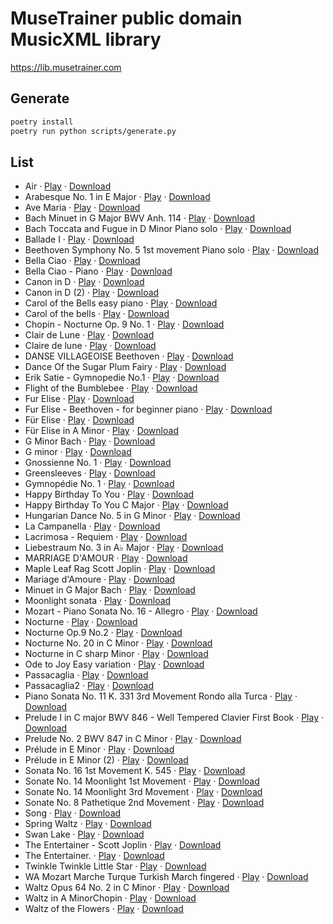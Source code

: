 
# MuseTrainer public domain MusicXML library


https://lib.musetrainer.com


## Generate

```sh
poetry install
poetry run python scripts/generate.py
```

## List


- Air &middot; [Play](https://musetrainer.com/#/play?file=https%3A//lib.musetrainer.com/scores/J._S._Bach_-_Air_on_the_G_String_Piano_arrangement.mxl) &middot; [Download](https://lib.musetrainer.com/scores/J._S._Bach_-_Air_on_the_G_String_Piano_arrangement.mxl)
- Arabesque No. 1 in E Major &middot; [Play](https://musetrainer.com/#/play?file=https%3A//lib.musetrainer.com/scores/Arabesque_L._66_No._1_in_E_Major.mxl) &middot; [Download](https://lib.musetrainer.com/scores/Arabesque_L._66_No._1_in_E_Major.mxl)
- Ave Maria &middot; [Play](https://musetrainer.com/#/play?file=https%3A//lib.musetrainer.com/scores/Ave_Maria_D839_-_Schubert_-_Solo_Piano_Arrg..mxl) &middot; [Download](https://lib.musetrainer.com/scores/Ave_Maria_D839_-_Schubert_-_Solo_Piano_Arrg..mxl)
- Bach Minuet in G Major BWV Anh. 114 &middot; [Play](https://musetrainer.com/#/play?file=https%3A//lib.musetrainer.com/scores/Bach_Minuet_in_G_Major_BWV_Anh._114.mxl) &middot; [Download](https://lib.musetrainer.com/scores/Bach_Minuet_in_G_Major_BWV_Anh._114.mxl)
- Bach Toccata and Fugue in D Minor Piano solo &middot; [Play](https://musetrainer.com/#/play?file=https%3A//lib.musetrainer.com/scores/Bach_Toccata_and_Fugue_in_D_Minor_Piano_solo.mxl) &middot; [Download](https://lib.musetrainer.com/scores/Bach_Toccata_and_Fugue_in_D_Minor_Piano_solo.mxl)
- Ballade I &middot; [Play](https://musetrainer.com/#/play?file=https%3A//lib.musetrainer.com/scores/Chopin_-_Ballade_no._1_in_G_minor_Op._23.mxl) &middot; [Download](https://lib.musetrainer.com/scores/Chopin_-_Ballade_no._1_in_G_minor_Op._23.mxl)
- Beethoven Symphony No. 5 1st movement Piano solo &middot; [Play](https://musetrainer.com/#/play?file=https%3A//lib.musetrainer.com/scores/Beethoven_Symphony_No._5_1st_movement_Piano_solo.mxl) &middot; [Download](https://lib.musetrainer.com/scores/Beethoven_Symphony_No._5_1st_movement_Piano_solo.mxl)
- Bella Ciao &middot; [Play](https://musetrainer.com/#/play?file=https%3A//lib.musetrainer.com/scores/Bella_Ciao_-_La_Casa_de_Papel.mxl) &middot; [Download](https://lib.musetrainer.com/scores/Bella_Ciao_-_La_Casa_de_Papel.mxl)
- Bella Ciao - Piano &middot; [Play](https://musetrainer.com/#/play?file=https%3A//lib.musetrainer.com/scores/Bella_Ciao.mxl) &middot; [Download](https://lib.musetrainer.com/scores/Bella_Ciao.mxl)
- Canon in D &middot; [Play](https://musetrainer.com/#/play?file=https%3A//lib.musetrainer.com/scores/Canon_in_D.mxl) &middot; [Download](https://lib.musetrainer.com/scores/Canon_in_D.mxl)
- Canon in D (2) &middot; [Play](https://musetrainer.com/#/play?file=https%3A//lib.musetrainer.com/scores/Canon_in_D_easy.mxl) &middot; [Download](https://lib.musetrainer.com/scores/Canon_in_D_easy.mxl)
- Carol of the Bells easy piano &middot; [Play](https://musetrainer.com/#/play?file=https%3A//lib.musetrainer.com/scores/Carol_of_the_Bells_easy_piano.mxl) &middot; [Download](https://lib.musetrainer.com/scores/Carol_of_the_Bells_easy_piano.mxl)
- Carol of the bells &middot; [Play](https://musetrainer.com/#/play?file=https%3A//lib.musetrainer.com/scores/Carol_of_the_Bells.mxl) &middot; [Download](https://lib.musetrainer.com/scores/Carol_of_the_Bells.mxl)
- Chopin - Nocturne Op. 9 No. 1 &middot; [Play](https://musetrainer.com/#/play?file=https%3A//lib.musetrainer.com/scores/Chopin_-_Nocturne_Op._9_No._1.mxl) &middot; [Download](https://lib.musetrainer.com/scores/Chopin_-_Nocturne_Op._9_No._1.mxl)
- Clair de Lune &middot; [Play](https://musetrainer.com/#/play?file=https%3A//lib.musetrainer.com/scores/Clair_de_Lune__Debussy.mxl) &middot; [Download](https://lib.musetrainer.com/scores/Clair_de_Lune__Debussy.mxl)
- Claire de lune &middot; [Play](https://musetrainer.com/#/play?file=https%3A//lib.musetrainer.com/scores/Clair_de_lune_-_Claude_Debussy.mxl) &middot; [Download](https://lib.musetrainer.com/scores/Clair_de_lune_-_Claude_Debussy.mxl)
- DANSE VILLAGEOISE Beethoven &middot; [Play](https://musetrainer.com/#/play?file=https%3A//lib.musetrainer.com/scores/DANSE_VILLAGEOISE_Beethoven.mxl) &middot; [Download](https://lib.musetrainer.com/scores/DANSE_VILLAGEOISE_Beethoven.mxl)
- Dance Of the Sugar Plum Fairy &middot; [Play](https://musetrainer.com/#/play?file=https%3A//lib.musetrainer.com/scores/Dance_of_the_sugar_plum_fairy.mxl) &middot; [Download](https://lib.musetrainer.com/scores/Dance_of_the_sugar_plum_fairy.mxl)
- Erik Satie - Gymnopedie No.1 &middot; [Play](https://musetrainer.com/#/play?file=https%3A//lib.musetrainer.com/scores/Erik_Satie_-_Gymnopedie_No.1.mxl) &middot; [Download](https://lib.musetrainer.com/scores/Erik_Satie_-_Gymnopedie_No.1.mxl)
- Flight of the Bumblebee &middot; [Play](https://musetrainer.com/#/play?file=https%3A//lib.musetrainer.com/scores/Flight_of_the_Bumblebee.mxl) &middot; [Download](https://lib.musetrainer.com/scores/Flight_of_the_Bumblebee.mxl)
- Fur Elise &middot; [Play](https://musetrainer.com/#/play?file=https%3A//lib.musetrainer.com/scores/Fur_Elise_Easy_Piano.mxl) &middot; [Download](https://lib.musetrainer.com/scores/Fur_Elise_Easy_Piano.mxl)
- Fur Elise - Beethoven - for beginner piano &middot; [Play](https://musetrainer.com/#/play?file=https%3A//lib.musetrainer.com/scores/Fur_Elise_-_Beethoven_-_for_beginner_piano.mxl) &middot; [Download](https://lib.musetrainer.com/scores/Fur_Elise_-_Beethoven_-_for_beginner_piano.mxl)
- Für Elise &middot; [Play](https://musetrainer.com/#/play?file=https%3A//lib.musetrainer.com/scores/Fur_Elise_fingered.mxl) &middot; [Download](https://lib.musetrainer.com/scores/Fur_Elise_fingered.mxl)
- Für Elise in A Minor &middot; [Play](https://musetrainer.com/#/play?file=https%3A//lib.musetrainer.com/scores/Fur_Elise.mxl) &middot; [Download](https://lib.musetrainer.com/scores/Fur_Elise.mxl)
- G Minor Bach &middot; [Play](https://musetrainer.com/#/play?file=https%3A//lib.musetrainer.com/scores/G_Minor_Bach_Original.mxl) &middot; [Download](https://lib.musetrainer.com/scores/G_Minor_Bach_Original.mxl)
- G minor  &middot; [Play](https://musetrainer.com/#/play?file=https%3A//lib.musetrainer.com/scores/G_Minor_Bach.mxl) &middot; [Download](https://lib.musetrainer.com/scores/G_Minor_Bach.mxl)
- Gnossienne No. 1 &middot; [Play](https://musetrainer.com/#/play?file=https%3A//lib.musetrainer.com/scores/Gnossienne_No._1.mxl) &middot; [Download](https://lib.musetrainer.com/scores/Gnossienne_No._1.mxl)
- Greensleeves &middot; [Play](https://musetrainer.com/#/play?file=https%3A//lib.musetrainer.com/scores/Greensleeves_for_Piano_easy_and_beautiful.mxl) &middot; [Download](https://lib.musetrainer.com/scores/Greensleeves_for_Piano_easy_and_beautiful.mxl)
- Gymnopédie No. 1 &middot; [Play](https://musetrainer.com/#/play?file=https%3A//lib.musetrainer.com/scores/Gymnopdie_No._1__Satie.mxl) &middot; [Download](https://lib.musetrainer.com/scores/Gymnopdie_No._1__Satie.mxl)
- Happy Birthday To You &middot; [Play](https://musetrainer.com/#/play?file=https%3A//lib.musetrainer.com/scores/Happy_Birthday_To_You_Piano.mxl) &middot; [Download](https://lib.musetrainer.com/scores/Happy_Birthday_To_You_Piano.mxl)
- Happy Birthday To You C Major &middot; [Play](https://musetrainer.com/#/play?file=https%3A//lib.musetrainer.com/scores/Happy_Birthday_To_You_C_Major.mxl) &middot; [Download](https://lib.musetrainer.com/scores/Happy_Birthday_To_You_C_Major.mxl)
- Hungarian Dance No. 5 in G Minor &middot; [Play](https://musetrainer.com/#/play?file=https%3A//lib.musetrainer.com/scores/Hungarian_Dance_No_5_in_G_Minor.mxl) &middot; [Download](https://lib.musetrainer.com/scores/Hungarian_Dance_No_5_in_G_Minor.mxl)
- La Campanella &middot; [Play](https://musetrainer.com/#/play?file=https%3A//lib.musetrainer.com/scores/La_Campanella_-_Grandes_Etudes_de_Paganini_No._3_-_Franz_Liszt.mxl) &middot; [Download](https://lib.musetrainer.com/scores/La_Campanella_-_Grandes_Etudes_de_Paganini_No._3_-_Franz_Liszt.mxl)
- Lacrimosa - Requiem &middot; [Play](https://musetrainer.com/#/play?file=https%3A//lib.musetrainer.com/scores/Lacrimosa_-_Requiem.mxl) &middot; [Download](https://lib.musetrainer.com/scores/Lacrimosa_-_Requiem.mxl)
- Liebestraum No. 3 in A♭ Major &middot; [Play](https://musetrainer.com/#/play?file=https%3A//lib.musetrainer.com/scores/Liebestraum_No._3_in_A_Major.mxl) &middot; [Download](https://lib.musetrainer.com/scores/Liebestraum_No._3_in_A_Major.mxl)
- MARRIAGE D'AMOUR &middot; [Play](https://musetrainer.com/#/play?file=https%3A//lib.musetrainer.com/scores/Chopin_-_Spring_Waltz.mxl) &middot; [Download](https://lib.musetrainer.com/scores/Chopin_-_Spring_Waltz.mxl)
- Maple Leaf Rag Scott Joplin &middot; [Play](https://musetrainer.com/#/play?file=https%3A//lib.musetrainer.com/scores/Maple_Leaf_Rag_Scott_Joplin.mxl) &middot; [Download](https://lib.musetrainer.com/scores/Maple_Leaf_Rag_Scott_Joplin.mxl)
- Mariage d'Amoure &middot; [Play](https://musetrainer.com/#/play?file=https%3A//lib.musetrainer.com/scores/Mariage_dAmour.mxl) &middot; [Download](https://lib.musetrainer.com/scores/Mariage_dAmour.mxl)
- Minuet in G Major Bach &middot; [Play](https://musetrainer.com/#/play?file=https%3A//lib.musetrainer.com/scores/Minuet_in_G_Major_Bach.mxl) &middot; [Download](https://lib.musetrainer.com/scores/Minuet_in_G_Major_Bach.mxl)
- Moonlight sonata &middot; [Play](https://musetrainer.com/#/play?file=https%3A//lib.musetrainer.com/scores/moonlight_sonata_3rd_movement.mxl) &middot; [Download](https://lib.musetrainer.com/scores/moonlight_sonata_3rd_movement.mxl)
- Mozart - Piano Sonata No. 16 - Allegro &middot; [Play](https://musetrainer.com/#/play?file=https%3A//lib.musetrainer.com/scores/Mozart_-_Piano_Sonata_No._16_-_Allegro.mxl) &middot; [Download](https://lib.musetrainer.com/scores/Mozart_-_Piano_Sonata_No._16_-_Allegro.mxl)
- Nocturne &middot; [Play](https://musetrainer.com/#/play?file=https%3A//lib.musetrainer.com/scores/Nocturne_in_E-flat_Major_Op._9_No._2_Easy.mxl) &middot; [Download](https://lib.musetrainer.com/scores/Nocturne_in_E-flat_Major_Op._9_No._2_Easy.mxl)
- Nocturne  Op.9  No.2 &middot; [Play](https://musetrainer.com/#/play?file=https%3A//lib.musetrainer.com/scores/Chopin_-_Nocturne_Op_9_No_2_E_Flat_Major.mxl) &middot; [Download](https://lib.musetrainer.com/scores/Chopin_-_Nocturne_Op_9_No_2_E_Flat_Major.mxl)
- Nocturne No. 20 in C Minor &middot; [Play](https://musetrainer.com/#/play?file=https%3A//lib.musetrainer.com/scores/Nocturne_No._20_in_C_Minor.mxl) &middot; [Download](https://lib.musetrainer.com/scores/Nocturne_No._20_in_C_Minor.mxl)
- Nocturne in C sharp Minor &middot; [Play](https://musetrainer.com/#/play?file=https%3A//lib.musetrainer.com/scores/Nocturne_in_C_sharp_Minor.mxl) &middot; [Download](https://lib.musetrainer.com/scores/Nocturne_in_C_sharp_Minor.mxl)
- Ode to Joy Easy variation &middot; [Play](https://musetrainer.com/#/play?file=https%3A//lib.musetrainer.com/scores/Ode_to_Joy_Easy_variation.mxl) &middot; [Download](https://lib.musetrainer.com/scores/Ode_to_Joy_Easy_variation.mxl)
- Passacaglia &middot; [Play](https://musetrainer.com/#/play?file=https%3A//lib.musetrainer.com/scores/Passacaglia.mxl) &middot; [Download](https://lib.musetrainer.com/scores/Passacaglia.mxl)
- Passacaglia2 &middot; [Play](https://musetrainer.com/#/play?file=https%3A//lib.musetrainer.com/scores/Passacaglia2.mxl) &middot; [Download](https://lib.musetrainer.com/scores/Passacaglia2.mxl)
- Piano Sonata No. 11 K. 331 3rd Movement Rondo alla Turca &middot; [Play](https://musetrainer.com/#/play?file=https%3A//lib.musetrainer.com/scores/Piano_Sonata_No._11_K._331_3rd_Movement_Rondo_alla_Turca.mxl) &middot; [Download](https://lib.musetrainer.com/scores/Piano_Sonata_No._11_K._331_3rd_Movement_Rondo_alla_Turca.mxl)
- Prelude I in C major BWV 846 - Well Tempered Clavier First Book &middot; [Play](https://musetrainer.com/#/play?file=https%3A//lib.musetrainer.com/scores/Prelude_I_in_C_major_BWV_846_-_Well_Tempered_Clavier_First_Book.mxl) &middot; [Download](https://lib.musetrainer.com/scores/Prelude_I_in_C_major_BWV_846_-_Well_Tempered_Clavier_First_Book.mxl)
- Prelude No. 2 BWV 847 in C Minor &middot; [Play](https://musetrainer.com/#/play?file=https%3A//lib.musetrainer.com/scores/Prelude_No._2_BWV_847_in_C_Minor.mxl) &middot; [Download](https://lib.musetrainer.com/scores/Prelude_No._2_BWV_847_in_C_Minor.mxl)
- Prélude in E Minor &middot; [Play](https://musetrainer.com/#/play?file=https%3A//lib.musetrainer.com/scores/Prlude_Opus_28_No._4_in_E_Minor__Chopin.mxl) &middot; [Download](https://lib.musetrainer.com/scores/Prlude_Opus_28_No._4_in_E_Minor__Chopin.mxl)
- Prélude in E Minor (2) &middot; [Play](https://musetrainer.com/#/play?file=https%3A//lib.musetrainer.com/scores/Prlude_No._4_in_E_Minor_Op._28_-_Frdric_Chopin.mxl) &middot; [Download](https://lib.musetrainer.com/scores/Prlude_No._4_in_E_Minor_Op._28_-_Frdric_Chopin.mxl)
- Sonata No. 16 1st Movement K. 545 &middot; [Play](https://musetrainer.com/#/play?file=https%3A//lib.musetrainer.com/scores/Sonata_No._16_1st_Movement_K._545.mxl) &middot; [Download](https://lib.musetrainer.com/scores/Sonata_No._16_1st_Movement_K._545.mxl)
- Sonate No. 14 Moonlight 1st Movement &middot; [Play](https://musetrainer.com/#/play?file=https%3A//lib.musetrainer.com/scores/Sonate_No._14_Moonlight_1st_Movement.mxl) &middot; [Download](https://lib.musetrainer.com/scores/Sonate_No._14_Moonlight_1st_Movement.mxl)
- Sonate No. 14 Moonlight 3rd Movement &middot; [Play](https://musetrainer.com/#/play?file=https%3A//lib.musetrainer.com/scores/Sonate_No._14_Moonlight_3rd_Movement.mxl) &middot; [Download](https://lib.musetrainer.com/scores/Sonate_No._14_Moonlight_3rd_Movement.mxl)
- Sonate No. 8 Pathetique 2nd Movement &middot; [Play](https://musetrainer.com/#/play?file=https%3A//lib.musetrainer.com/scores/Sonate_No._8_Pathetique_2nd_Movement.mxl) &middot; [Download](https://lib.musetrainer.com/scores/Sonate_No._8_Pathetique_2nd_Movement.mxl)
- Song &middot; [Play](https://musetrainer.com/#/play?file=https%3A//lib.musetrainer.com/scores/Schubert_Serenade_-_Standchen_-_By_Lizst.mxl) &middot; [Download](https://lib.musetrainer.com/scores/Schubert_Serenade_-_Standchen_-_By_Lizst.mxl)
- Spring Waltz &middot; [Play](https://musetrainer.com/#/play?file=https%3A//lib.musetrainer.com/scores/Spring_Waltz_Mariage_dAmour_-_Chopin.mxl) &middot; [Download](https://lib.musetrainer.com/scores/Spring_Waltz_Mariage_dAmour_-_Chopin.mxl)
- Swan Lake &middot; [Play](https://musetrainer.com/#/play?file=https%3A//lib.musetrainer.com/scores/Swan_Lake.mxl) &middot; [Download](https://lib.musetrainer.com/scores/Swan_Lake.mxl)
- The Entertainer - Scott Joplin &middot; [Play](https://musetrainer.com/#/play?file=https%3A//lib.musetrainer.com/scores/The_Entertainer_-_Scott_Joplin.mxl) &middot; [Download](https://lib.musetrainer.com/scores/The_Entertainer_-_Scott_Joplin.mxl)
- The Entertainer. &middot; [Play](https://musetrainer.com/#/play?file=https%3A//lib.musetrainer.com/scores/The_Entertainer_-_Scott_Joplin_-_1902.mxl) &middot; [Download](https://lib.musetrainer.com/scores/The_Entertainer_-_Scott_Joplin_-_1902.mxl)
- Twinkle Twinkle Little Star &middot; [Play](https://musetrainer.com/#/play?file=https%3A//lib.musetrainer.com/scores/12_Variations_of_Twinkle_Twinkle_Little_Star.mxl) &middot; [Download](https://lib.musetrainer.com/scores/12_Variations_of_Twinkle_Twinkle_Little_Star.mxl)
- WA Mozart Marche Turque Turkish March fingered &middot; [Play](https://musetrainer.com/#/play?file=https%3A//lib.musetrainer.com/scores/WA_Mozart_Marche_Turque_Turkish_March_fingered.mxl) &middot; [Download](https://lib.musetrainer.com/scores/WA_Mozart_Marche_Turque_Turkish_March_fingered.mxl)
- Waltz Opus 64 No. 2 in C Minor &middot; [Play](https://musetrainer.com/#/play?file=https%3A//lib.musetrainer.com/scores/Waltz_Opus_64_No._2_in_C_Minor.mxl) &middot; [Download](https://lib.musetrainer.com/scores/Waltz_Opus_64_No._2_in_C_Minor.mxl)
- Waltz in A MinorChopin &middot; [Play](https://musetrainer.com/#/play?file=https%3A//lib.musetrainer.com/scores/Waltz_in_A_MinorChopin.mxl) &middot; [Download](https://lib.musetrainer.com/scores/Waltz_in_A_MinorChopin.mxl)
- Waltz of the Flowers &middot; [Play](https://musetrainer.com/#/play?file=https%3A//lib.musetrainer.com/scores/Waltz_of_the_Flowers.mxl) &middot; [Download](https://lib.musetrainer.com/scores/Waltz_of_the_Flowers.mxl)